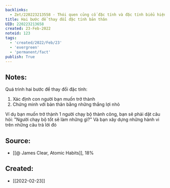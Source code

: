 ```yaml
---
backlinks:
  - Zet/220223213558 - Thói quen củng cố đặc tính và đặc tính biểu hiện qua thói quen
title: Hai bước để thay đổi đặc tính bản thân
UID: 220223213658
created: 23-Feb-2022
noteid: 123
tags:
  - 'created/2022/Feb/23'
  - 'evergreen'
  - 'permanent/fact'
publish: True
---
```

## Notes:
Quá trình hai bước để thay đổi đặc tính:

1. Xác định con người bạn muốn trở thành
2. Chứng minh với bản thân bằng những thắng lợi nhỏ

Ví dụ bạn muốn trở thành 1 người chạy bộ thành công, bạn sẽ phải dặt câu hỏi: "Người chạy bộ tốt sẽ làm những gì?" Và bạn xây dựng những hành vi trên những câu trả lời đó

## Source:
- [[@ James Clear, Atomic Habits]], 18%




## Created:
- [[2022-02-23]]
